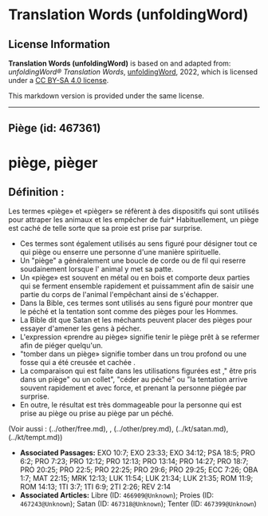 # Translation Words (unfoldingWord)

## License Information

**Translation Words (unfoldingWord)** is based on and adapted from: _unfoldingWord® Translation Words_, [unfoldingWord](https://unfoldingword.org/utw), 2022, which is licensed under a [CC BY-SA 4.0 license](https://creativecommons.org/licenses/by-sa/4.0/legalcode.en).

This markdown version is provided under the same license.



--------------------------------

## Piège (id: 467361)

piège, pièger
=============

Définition :
------------

Les termes «piège» et «pièger» se réfèrent à des dispositifs qui sont utilisés pour attraper les animaux et les empêcher de fuir\* Habituellement, un piège est caché de telle sorte que sa proie est prise par surprise.

* Ces termes sont également utilisés au sens figuré pour désigner tout ce qui piège ou enserre une personne d'une manière spirituelle.
* Un "piège" a généralement une boucle de corde ou de fil qui reserre soudainement lorsque l' animal y met sa patte.
* Un «piège» est souvent en métal ou en bois et comporte deux parties qui se ferment ensemble rapidement et puissamment afin de saisir une partie du corps de l'animal l'empêchant ainsi de s'échapper.
* Dans la Bible, ces termes sont utilisés au sens figuré pour montrer que le péché et la tentation sont comme des pièges pour les Hommes.
* La Bible dit que Satan et les méchants peuvent placer des pièges pour essayer d'amener les gens à pécher.
* L'expression «prendre au piège» signifie tenir le piège prêt à se refermer afin de piéger quelqu'un.
* "tomber dans un piège» signifie tomber dans un trou profond ou une fosse qui a été creusée et cachée .
* La comparaison qui est faite dans les utilisations figurées est ," être pris dans un piège" ou un collet", "céder au péché" ou "la tentation arrive souvent rapidement et avec force, et prenant la personne piégée par surprise.
* En outre, le résultat est très dommageable pour la personne qui est prise au piège ou prise au piège par un péché.

(Voir aussi : (../other/free.md), , (../other/prey.md), (../kt/satan.md), (../kt/tempt.md))

* **Associated Passages:** EXO 10:7; EXO 23:33; EXO 34:12; PSA 18:5; PRO 6:2; PRO 7:23; PRO 12:12; PRO 12:13; PRO 13:14; PRO 14:27; PRO 18:7; PRO 20:25; PRO 22:5; PRO 22:25; PRO 29:6; PRO 29:25; ECC 7:26; OBA 1:7; MAT 22:15; MRK 12:13; LUK 11:54; LUK 21:34; LUK 21:35; ROM 11:9; ROM 14:13; 1TI 3:7; 1TI 6:9; 2TI 2:26; REV 2:14
* **Associated Articles:** Libre (ID: `466909@Unknown`); Proies (ID: `467243@Unknown`); Satan (ID: `467318@Unknown`); Tenter (ID: `467399@Unknown`)

